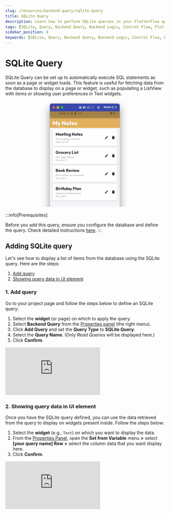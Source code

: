 ```yaml
---
slug: /resources/backend-query/sqlite-query
title: SQLite Query
description: Learn how to perform SQLite queries in your FlutterFlow app.
tags: [SQLite, Query, Backend Query, Backend Logic, Control Flow, FlutterFlow]
sidebar_position: 6
keywords: [SQLite, Query, Backend Query, Backend Logic, Control Flow, FlutterFlow]
---
```


# SQLite Query

SQLite Query can be set up to automatically execute SQL statements as soon as a page or widget loads. This feature is useful for fetching data from the database to display on a page or widget, such as populating a ListView with items or showing user preferences in Text widgets.

![img_4.png](..%2Fimgs%2Fimg_4.png)

:::info[Prerequisites]

Before you add this query, ensure you configure the database and define the query. Check detailed instructions [here](/settings-and-integrations/integrations/sqlite).
:::

## Adding SQLite query

Let's see how to display a list of items from the database using the SQLite query. Here are the steps:

1. [Add query](/data-and-backend/backend-query/sqlite-query#id-1.-add-query)
5. [Showing query data in UI element](/data-and-backend/backend-query/sqlite-query#showing-query-data-in-ui-element)

### 1. Add query

Go to your project page and follow the steps below to define an SQLite query:

1. Select the **widget** (or page) on which to apply the query.
5. Select **Backend Query** from the [Properties panel](/getting-started/ui-builder/properties-panel) (the right menu).
8. Click **Add Query** and set the **Query Type** to **SQLite Query**.
11. Select the **Query Name**. (Only *Read Queries* will be displayed here.)
14. Click **Confirm**.

<div class="video-container"><iframe src="https://www.loom.
com/embed/29001cdee28d4d058dd711b3bbb70b7e?sid=d5be04cc-1ce3-4f16-98e1-5b929c0f6673" frameborder="0" allow="accelerometer; autoplay; clipboard-write; encrypted-media; gyroscope; picture-in-picture; web-share" referrerpolicy="strict-origin-when-cross-origin" allowfullscreen></iframe></div>



### 2. Showing query data in UI element

Once you have the SQLite query defined, you can use the data retrieved from the query to display on widgets present inside. Follow the steps below:

1. Select the **widget** (e.g., `Text`) on which you want to display the data.
2. From the [Properties Panel](/getting-started/ui-builder/properties-panel), open the **Set from Variable** menu **>** select **[your query name] Row** **>** select the column data that you want display here.
3. Click **Confirm**.

<div class="video-container"><iframe src="https://www.loom.
com/embed/1cf9df4d871948c1b6513587c05d9040?sid=c77df270-a91b-40da-b796-05f243ae9d15" frameborder="0" allow="accelerometer; autoplay; clipboard-write; encrypted-media; gyroscope; picture-in-picture; web-share" referrerpolicy="strict-origin-when-cross-origin" allowfullscreen></iframe></div>




